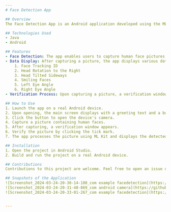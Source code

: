 ```yaml
---
# Face Detection App

## Overview
The Face Detection App is an Android application developed using the ML Kit from Google Play Services API for face detection. It allows users to capture human face pictures either from the device's camera or from online sources, and then provides data regarding the detected faces. The app is designed to run on real devices to ensure accurate face detection.

## Technologies Used
- Java
- Android

## Features
- Face Detection: The app enables users to capture human face pictures either from the device's camera or from online sources.
- Data Display: After capturing a picture, the app displays various data related to the detected faces.
    1. Face Tracking ID
    2. Head Rotation to the Right
    3. Head Tilted Sideways
    4. Smiling Faces
    5. Left Eye Angle
    6. Right Eye Angle
- Verification Process: Upon capturing a picture, a verification window appears, allowing users to verify the captured image. If accepted, the ML Kit detects the faces present in the picture.

## How to Use
1. Launch the app on a real Android device.
2. Upon opening, the main screen displays with a greeting text and a button at the bottom.
3. Click the button to open the device's camera.
4. Capture a picture containing human faces.
5. After capturing, a verification window appears.
6. Verify the picture by clicking the tick mark.
7. The app processes the picture using ML Kit and displays the detected face data on the second activity screen.

## Installation
1. Open the project in Android Studio.
2. Build and run the project on a real Android device.

## Contributions
Contributions to this project are welcome. Feel free to open an issue or submit a pull request.

## Snapshots of the Application
![Screenshot_2024-03-24-20-30-14-180_com example facedetection](https://github.com/Vishnu-Jawalkar/FaceDetectionApp/assets/127928260/b0e682f0-215c-4bc9-b682-f03f0768b776)
![Screenshot_2024-03-24-20-31-48-869_com android camera](https://github.com/Vishnu-Jawalkar/FaceDetectionApp/assets/127928260/f91062c8-4608-4ecb-8bd8-5a794e918396)
![Screenshot_2024-03-24-20-33-01-267_com example facedetection](https://github.com/Vishnu-Jawalkar/FaceDetectionApp/assets/127928260/66bf38db-8bdc-479d-ae9a-ac71436161a6)


---
```

